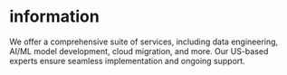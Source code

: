 # information
We offer a comprehensive suite of services, including data engineering, AI/ML model development, cloud migration, and more. Our US-based experts ensure seamless implementation and ongoing support.
